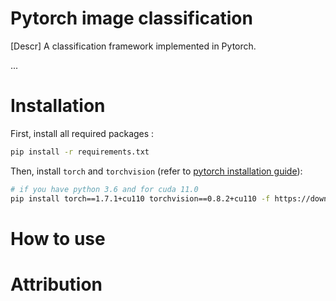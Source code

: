 # Pytorch image classification

[Descr] A classification framework implemented in Pytorch.

...

# Installation

First, install all required packages :
```bash
pip install -r requirements.txt
```

Then, install `torch` and `torchvision` (refer to [pytorch installation guide](https://pytorch.org/get-started/locally/)):
```bash
# if you have python 3.6 and for cuda 11.0
pip install torch==1.7.1+cu110 torchvision==0.8.2+cu110 -f https://download.pytorch.org/whl/torch_stable.html
```

# How to use

# Attribution